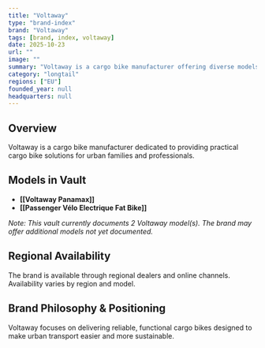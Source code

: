 ```yaml
---
title: "Voltaway"
type: "brand-index"
brand: "Voltaway"
tags: [brand, index, voltaway]
date: 2025-10-23
url: ""
image: ""
summary: "Voltaway is a cargo bike manufacturer offering diverse models for families and professionals."
category: "longtail"
regions: ["EU"]
founded_year: null
headquarters: null
---
```


## Overview

Voltaway is a cargo bike manufacturer dedicated to providing practical cargo bike solutions for urban families and professionals.

## Models in Vault

- **[[Voltaway Panamax]]**
- **[[Passenger Vélo Electrique Fat Bike]]**

_Note: This vault currently documents 2 Voltaway model(s). The brand may offer additional models not yet documented._

## Regional Availability

The brand is available through regional dealers and online channels. Availability varies by region and model.

## Brand Philosophy & Positioning

Voltaway focuses on delivering reliable, functional cargo bikes designed to make urban transport easier and more sustainable.

